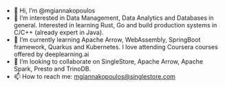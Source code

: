 - 👋 Hi, I’m @mgiannakopoulos
- 👀 I’m interested in Data Management, Data Analytics and Databases in general. Interested in learning Rust, Go and build production systems in C/C++ (already expert in Java).
- 🌱 I’m currently learning Apache Arrow, WebAssembly, SpringBoot framework, Quarkus and Kubernetes. I love attending Coursera courses offered by deeplearning.ai
- 💞️ I’m looking to collaborate on SingleStore, Apache Arrow, Apache Spark, Presto and TrinoDB.
- 📫 How to reach me: mgiannakopoulos@singlestore.com

<!---
mgiannakopoulos/mgiannakopoulos is a ✨ special ✨ repository because its `README.md` (this file) appears on your GitHub profile.
You can click the Preview link to take a look at your changes.
--->

